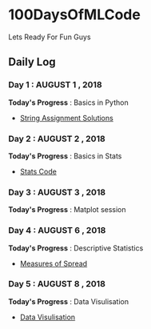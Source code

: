 # 100DaysOfMLCode

  Lets Ready For Fun Guys

## Daily Log

### Day 1 : AUGUST 1 , 2018
 
**Today's Progress** : Basics in Python
 - [String Assignment Solutions](Strings_Assignment_Solutions.ipynb)
 
### Day 2 : AUGUST 2 , 2018
 
**Today's Progress** : Basics in Stats
 - [Stats Code](StatsAssignment.ipynb)
 
### Day 3 : AUGUST 3 , 2018
 
**Today's Progress** : Matplot session

### Day 4 : AUGUST 6 , 2018
 
**Today's Progress** : Descriptive Statistics
 - [Measures of Spread](MeasuresOfSpreadAssignment.ipynb)
 
### Day 5 : AUGUST 8 , 2018
 
**Today's Progress** : Data Visulisation 
 - [Data Visulisation](DataVisulisation.ipynb)







